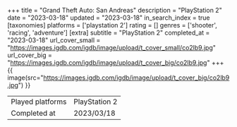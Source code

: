 +++
title = "Grand Theft Auto: San Andreas"
description = "PlayStation 2"
date = "2023-03-18"
updated = "2023-03-18"
in_search_index = true
[taxonomies]
platforms = ['playstation 2']
rating = []
genres = ['shooter', 'racing', 'adventure']
[extra]
subtitle = "PlayStation 2"
completed_at = "2023-03-18"
url_cover_small = "https://images.igdb.com/igdb/image/upload/t_cover_small/co2lb9.jpg"
url_cover_big = "https://images.igdb.com/igdb/image/upload/t_cover_big/co2lb9.jpg"
+++
{{ image(src="https://images.igdb.com/igdb/image/upload/t_cover_big/co2lb9.jpg") }}

|              |            |
| ------------ | ---------- |
| Played platforms    | PlayStation 2 |
| Completed at | 2023/03/18 |



